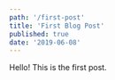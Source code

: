 ```yaml
---
path: '/first-post'
title: 'First Blog Post'
published: true
date: '2019-06-08'
---
```

Hello! This is the first post.